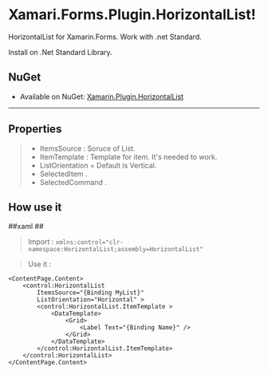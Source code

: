 Xamari.Forms.Plugin.HorizontalList!
===================


HorizontalList for Xamarin.Forms. Work with .net Standard.

Install on .Net Standard Library.

## NuGet
* Available on NuGet: [Xamarin.Plugin.HorizontalList](https://www.nuget.org/packages/Xamarin.Forms.Plugin.HorizontalList/)


----------


Properties
-------------


> - ItemsSource : Soruce of List.
> - ItemTemplate : Template for item.  It's needed to work.
> - ListOrientation = Default is Vertical.
> - SelectedItem .
> - SelectedCommand .

How use it
-------------

##xaml ##

> Import : `xmlns:control="clr-namespace:HorizontalList;assembly=HorizontalList"`

> Use it : 

    <ContentPage.Content>
        <control:HorizontalList
            ItemsSource="{Binding MyList}"
            ListOrientation="Horizontal" >
            <control:HorizontalList.ItemTemplate >
                <DataTemplate>
                    <Grid>
                        <Label Text="{Binding Name}" />
                    </Grid>
                </DataTemplate>
            </control:HorizontalList.ItemTemplate>
        </control:HorizontalList>
    </ContentPage.Content>
